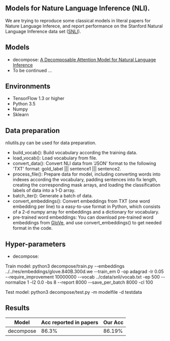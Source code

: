 ## Models for Nature Language Inference (NLI).

We are trying to reproduce some classical models in literal papers for Nature Language Inferece, and report performance on the Stanford Natural Language Inference data set ([SNLI](https://nlp.stanford.edu/projects/snli/)). 

## Models
- decompose: [A Decomposable Attention Model for Natural Language Inference](http://www.aclweb.org/anthology/D16-1244)
- To be continued ...

## Environments
- TensorFlow 1.3 or higher
- Python 3.5
- Numpy
- Sklearn

## Data preparation
nliutils.py can be used for data preparation.
- build_vocab(): Build vocabulary according the training data.
- load_vocab(): Load vocabulary from file.
- convert_data(): Convert NLI data from 'JSON' format to the following 'TXT' format: gold_label ||| sentence1 ||| sentence2.
- process_file(): Prepare data for model, including converting words into indexes according the vocabulary, padding sentences into fix length, creating the corresponding mask arrays, and loading the classification labels of data into a 1-D array.
- batch_iter(): Generate a batch of data.
- convert_embeddings(): Convert embeddings from TXT (one word embedding per line) to a easy-to-use format in Python, which consists of a 2-d numpy array for embeddings and a dictionary for vocabulary.
- pre-trained word embeddings: You can download pre-trained word embeddings from [GloVe](https://nlp.stanford.edu/projects/glove/), and use convert_embeddings() to get needed format in the code.

## Hyper-parameters
- decompose: 

Train model: python3 decompose/train.py --embeddings ../../res/embeddings/glove.840B.300d.we --train_em 0 -op adagrad -lr 0.05 --require_improvement 10000000 --vocab ../cdata/snli/vocab.txt -ep 500 --normalize 1 -l2 0.0 -bs 8 --report 8000 --save_per_batch 8000 -cl 100

Test model: python3 decompose/test.py -m modelfile -d testdata

## Results
Model          | Acc reported in papers  | Our Acc
------------   | -------------           | -------------
decompose      | 86.3%                   | 86.19%

